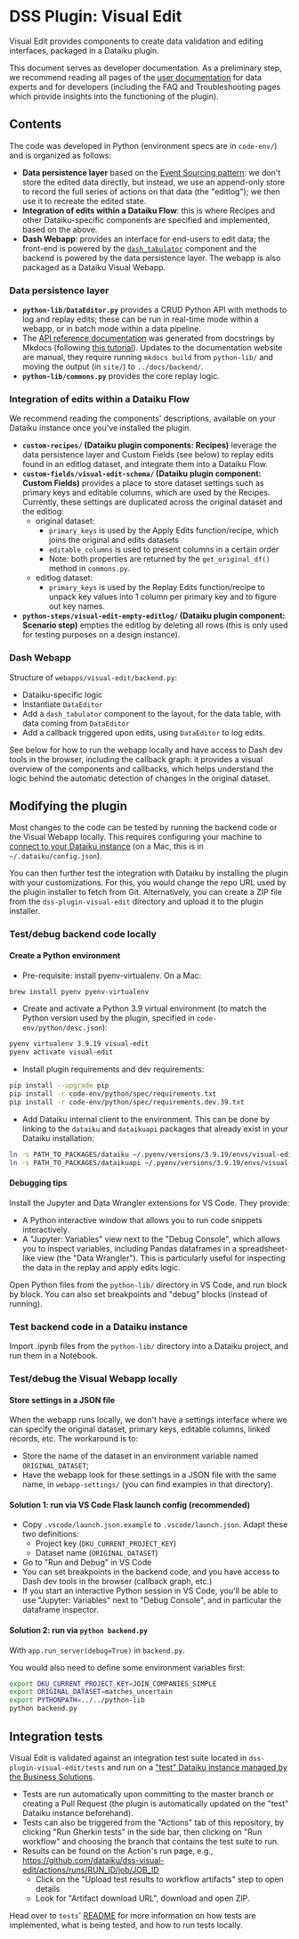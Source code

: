 # DSS Plugin: Visual Edit

Visual Edit provides components to create data validation and editing interfaces, packaged in a Dataiku plugin.

This document serves as developer documentation. As a preliminary step, we recommend reading all pages of the [user documentation](https://dataiku.github.io/dss-visual-edit/) for data experts and for developers (including the FAQ and Troubleshooting pages which provide insights into the functioning of the plugin).

## Contents

The code was developed in Python (environment specs are in `code-env/`) and is organized as follows:

- **Data persistence layer** based on the [Event Sourcing pattern](https://learn.microsoft.com/en-us/azure/architecture/patterns/event-sourcing): we don't store the edited data directly, but instead, we use an append-only store to record the full series of actions on that data (the "editlog"); we then use it to recreate the edited state.
- **Integration of edits within a Dataiku Flow**: this is where Recipes and other Dataiku-specific components are specified and implemented, based on the above.
- **Dash Webapp**: provides an interface for end-users to edit data; the front-end is powered by the [`dash_tabulator`](../dash_tabulator/README.md) component and the backend is powered by the data persistence layer. The webapp is also packaged as a Dataiku Visual Webapp.

### Data persistence layer

- **`python-lib/DataEditor.py`** provides a CRUD Python API with methods to log and replay edits; these can be run in real-time mode within a webapp, or in batch mode within a data pipeline.
- The [API reference documentation](https://dataiku.github.io/dss-visual-edit/backend/) was generated from docstrings by Mkdocs (following [this tutorial](https://realpython.com/python-project-documentation-with-mkdocs/)). Updates to the documentation website are manual, they require running `mkdocs build` from `python-lib/` and moving the output (in `site/`) to `../docs/backend/`.
- **`python-lib/commons.py`** provides the core replay logic.

### Integration of edits within a Dataiku Flow

We recommend reading the components' descriptions, available on your Dataiku instance once you've installed the plugin.

- **`custom-recipes/` (Dataiku plugin components: Recipes)** leverage the data persistence layer and Custom Fields (see below) to replay edits found in an editlog dataset, and integrate them into a Dataiku Flow.
- **`custom-fields/visual-edit-schema/` (Dataiku plugin component: Custom Fields)** provides a place to store dataset settings such as primary keys and editable columns, which are used by the Recipes. Currently, these settings are duplicated across the original dataset and the editlog:
  - original dataset:
    - `primary_keys` is used by the Apply Edits function/recipe, which joins the original and edits datasets
    - `editable_columns` is used to present columns in a certain order
    - Note: both properties are returned by the `get_original_df()` method in `commons.py`.
  - editlog dataset:
    - `primary_keys` is used by the Replay Edits function/recipe to unpack key values into 1 column per primary key and to figure out key names.
- **`python-steps/visual-edit-empty-editlog/` (Dataiku plugin component: Scenario step)** empties the editlog by deleting all rows (this is only used for testing purposes on a design instance).

### Dash Webapp

Structure of `webapps/visual-edit/backend.py`:

- Dataiku-specific logic
- Instantiate `DataEditor`
- Add a `dash_tabulator` component to the layout, for the data table, with data coming from `DataEditor`
- Add a callback triggered upon edits, using `DataEditor` to log edits.

See below for how to run the webapp locally and have access to Dash dev tools in the browser, including the callback graph: it provides a visual overview of the components and callbacks, which helps understand the logic behind the automatic detection of changes in the original dataset.

## Modifying the plugin

Most changes to the code can be tested by running the backend code or the Visual Webapp locally. This requires configuring your machine to [connect to your Dataiku instance](https://doc.dataiku.com/dss/latest/python-api/outside-usage.html#setting-up-the-connection-with-dss) (on a Mac, this is in `~/.dataiku/config.json`).

You can then further test the integration with Dataiku by installing the plugin with your customizations. For this, you would change the repo URL used by the plugin installer to fetch from Git. Alternatively, you can create a ZIP file from the `dss-plugin-visual-edit` directory and upload it to the plugin installer.

### Test/debug backend code locally

#### Create a Python environment

- Pre-requisite: install pyenv-virtualenv. On a Mac:

```bash
brew install pyenv pyenv-virtualenv
```

- Create and activate a Python 3.9 virtual environment (to match the Python version used by the plugin, specified in `code-env/python/desc.json`):

```bash
pyenv virtualenv 3.9.19 visual-edit
pyenv activate visual-edit
```

- Install plugin requirements and dev requirements:

```bash
pip install --upgrade pip
pip install -r code-env/python/spec/requirements.txt
pip install -r code-env/python/spec/requirements.dev.39.txt
```

- Add Dataiku internal client to the environment. This can be done by linking to the `dataiku` and `dataikuapi` packages that already exist in your Dataiku installation:

```bash
ln -s PATH_TO_PACKAGES/dataiku ~/.pyenv/versions/3.9.19/envs/visual-edit/lib/python3.9/site-packages/dataiku
ln -s PATH_TO_PACKAGES/dataikuapi ~/.pyenv/versions/3.9.19/envs/visual-edit/lib/python3.9/site-packages/dataikuapi
```

#### Debugging tips

Install the Jupyter and Data Wrangler extensions for VS Code. They provide:

- A Python interactive window that allows you to run code snippets interactively.
- A "Jupyter: Variables" view next to the "Debug Console", which allows you to inspect variables, including Pandas dataframes in a spreadsheet-like view (the "Data Wrangler"). This is particularly useful for inspecting the data in the replay and apply edits logic.

Open Python files from the `python-lib/` directory in VS Code, and run block by block. You can also set breakpoints and "debug" blocks (instead of running).

### Test backend code in a Dataiku instance

Import .ipynb files from the `python-lib/` directory into a Dataiku project, and run them in a Notebook.

### Test/debug the Visual Webapp locally

#### Store settings in a JSON file

When the webapp runs locally, we don't have a settings interface where we can specify the original dataset, primary keys, editable columns, linked records, etc. The workaround is to:

- Store the name of the dataset in an environment variable named `ORIGINAL_DATASET`;
- Have the webapp look for these settings in a JSON file with the same name, in `webapp-settings/` (you can find examples in that directory).

#### Solution 1: run via VS Code Flask launch config (recommended)

- Copy `.vscode/launch.json.example` to `.vscode/launch.json`. Adapt these two definitions:
  - Project key (`DKU_CURRENT_PROJECT_KEY`)
  - Dataset name (`ORIGINAL_DATASET`)
- Go to "Run and Debug" in VS Code
- You can set breakpoints in the backend code, and you have access to Dash dev tools in the browser (callback graph, etc.)
- If you start an interactive Python session in VS Code, you'll be able to use "Jupyter: Variables" next to "Debug Console", and in particular the dataframe inspector.

#### Solution 2: run via `python backend.py`

With `app.run_server(debug=True)` in `backend.py`.

You would also need to define some environment variables first:

```bash
export DKU_CURRENT_PROJECT_KEY=JOIN_COMPANIES_SIMPLE
export ORIGINAL_DATASET=matches_uncertain
export PYTHONPATH=../../python-lib
python backend.py
```

## Integration tests

Visual Edit is validated against an integration test suite located in `dss-plugin-visual-edit/tests` and run on a ["test" Dataiku instance managed by the Business Solutions](https://tests-integration.solutions.dataiku-dss.io/home/). 

- Tests are run automatically upon committing to the master branch or creating a Pull Request (the plugin is automatically updated on the "test" Dataiku instance beforehand). 
- Tests can also be triggered from the "Actions" tab of this repository, by clicking "Run Gherkin tests" in the side bar, then clicking on "Run workflow" and choosing the branch that contains the test suite to run.
- Results can be found on the Action's run page, e.g., https://github.com/dataiku/dss-visual-edit/actions/runs/RUN_ID/job/JOB_ID
  - Click on the "Upload test results to workflow artifacts" step to open details
  - Look for "Artifact download URL", download and open ZIP.

Head over to `tests`' [README](tests/README.md) for more information on how tests are implemented, what is being tested, and how to run tests locally.
